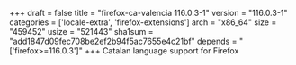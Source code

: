 +++
draft = false
title = "firefox-ca-valencia 116.0.3-1"
version = "116.0.3-1"
categories = ['locale-extra', 'firefox-extensions']
arch = "x86_64"
size = "459452"
usize = "521443"
sha1sum = "add1847d09fec708be2ef2b94f5ac7655e4c21bf"
depends = "['firefox>=116.0.3']"
+++
Catalan language support for Firefox
